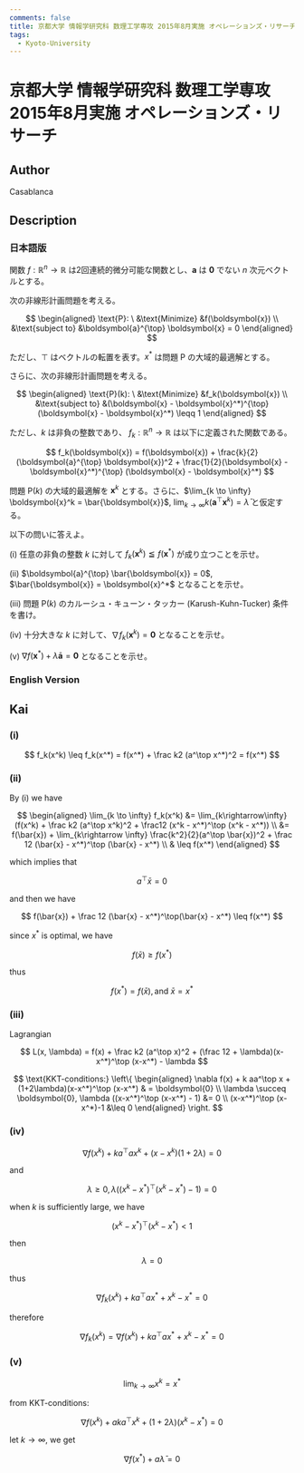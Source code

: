 ```yaml
---
comments: false
title: 京都大学 情報学研究科 数理工学専攻 2015年8月実施 オペレーションズ・リサーチ
tags:
  - Kyoto-University
---
```

# 京都大学 情報学研究科 数理工学専攻 2015年8月実施 オペレーションズ・リサーチ

## **Author**
Casablanca

## **Description**
### 日本語版
関数 $f : \mathbb{R}^n \rightarrow \mathbb{R}$ は2回連続的微分可能な関数とし、$\boldsymbol{a}$ は $\boldsymbol{0}$ でない $n$ 次元ベクトルとする。

次の非線形計画問題を考える。

$$
\begin{aligned}
\text{P}: \ &\text{Minimize} &f(\boldsymbol{x}) \\
&\text{subject to} &\boldsymbol{a}^{\top} \boldsymbol{x} = 0
\end{aligned}
$$

ただし、$\top$ はベクトルの転置を表す。$x^*$ は問題 P の大域的最適解とする。

さらに、次の非線形計画問題を考える。

$$
\begin{aligned}
\text{P}(k): \ &\text{Minimize} &f_k(\boldsymbol{x}) \\
&\text{subject to} &(\boldsymbol{x} - \boldsymbol{x}^*)^{\top} (\boldsymbol{x} - \boldsymbol{x}^*) \leqq 1
\end{aligned}
$$

ただし、$k$ は非負の整数であり、 $f_k : \mathbb{R}^n \rightarrow \mathbb{R}$ は以下に定義された関数である。

$$
f_k(\boldsymbol{x}) = f(\boldsymbol{x}) + \frac{k}{2} (\boldsymbol{a}^{\top} \boldsymbol{x})^2 + \frac{1}{2}(\boldsymbol{x} - \boldsymbol{x}^*)^{\top} (\boldsymbol{x} - \boldsymbol{x}^*)
$$

問題 $\text{P}(k)$ の大域的最適解を $\boldsymbol{x}^k$ とする。さらに、$\lim_{k \to \infty} \boldsymbol{x}^k = \bar{\boldsymbol{x}}$, $\lim_{k \to \infty} k(\boldsymbol{a}^{\top} \boldsymbol{x}^k) = \bar{\lambda}$ と仮定する。

以下の問いに答えよ。

(i) 任意の非負の整数 $k$ に対して $f_k(\boldsymbol{x}^k) \leqq f(\boldsymbol{x}^*)$ が成り立つことを示せ。

(ii) $\boldsymbol{a}^{\top} \bar{\boldsymbol{x}} = 0$, $\bar{\boldsymbol{x}} = \boldsymbol{x}^*$ となることを示せ。

(iii) 問題 $\text{P}(k)$ のカルーシュ・キューン・タッカー (Karush-Kuhn-Tucker) 条件を書け。

(iv) 十分大きな $k$ に対して、$\nabla f_k(\boldsymbol{x}^k) = \boldsymbol{0}$ となることを示せ。

(v) $\nabla f(\boldsymbol{x}^*) + \bar{\lambda} \boldsymbol{a} = \boldsymbol{0}$ となることを示せ。

### English Version

## **Kai**
### (i)

$$
f_k(x^k) \leq f_k(x^*) = f(x^*) + \frac k2 (a^\top x^*)^2 = f(x^*)
$$

### (ii)
By (i) we have

$$
\begin{aligned}
    \lim_{k \to \infty} f_k(x^k) &= \lim_{k\rightarrow\infty} (f(x^k) + \frac k2 (a^\top x^k)^2 + \frac12 (x^k - x^*)^\top (x^k - x^*)) \\
    &= f(\bar{x}) + \lim_{k\rightarrow \infty} \frac{k^2}{2}(a^\top \bar{x})^2 + \frac 12 (\bar{x} - x^*)^\top (\bar{x} - x^*) \\
    & \leq f(x^*)
\end{aligned}
$$

which implies that

$$
a^\top \bar{x} = 0
$$

and then we have

$$
f(\bar{x}) + \frac 12 (\bar{x} - x^*)^\top(\bar{x} - x^*) \leq f(x^*)
$$

since $x^*$ is optimal, we have

$$
f(\bar{x}) \geq f(x^*)
$$

thus

$$
f(x^*) = f(\bar{x}), \text{and } \bar{x}=x^*
$$ 

### (iii)
Lagrangian

$$
L(x, \lambda) = f(x) + \frac k2 (a^\top x)^2 + (\frac 12 + \lambda)(x-x^*)^\top (x-x^*) - \lambda
$$

$$
\text{KKT-conditions:} \left\{
\begin{aligned}
\nabla f(x) + k aa^\top x + (1+2\lambda)(x-x^*)^\top (x-x^*) & = \boldsymbol{0} \\
\lambda \succeq  \boldsymbol{0}, \lambda ((x-x^*)^\top (x-x^*) - 1) &= 0 \\
(x-x^*)^\top (x-x^*)-1 &\leq 0
\end{aligned}
\right.
$$

### (iv)
$$
\nabla f(x^k) + k a^\top a x^k + (x-x^k)(1+2\lambda) = 0
$$

and

$$
\lambda \geq 0, \lambda ((x^k - x^*)^\top(x^k - x^*)-1) = 0
$$

when $k$ is sufficiently large, we have

$$
(x^k - x^*)^\top (x^k - x^*)<1
$$

then

$$
\lambda = 0
$$

thus 

$$
\nabla f_k(x^k) + ka^\top a x^* + x^k - x^* = 0
$$

therefore

$$
\nabla f_k(x^k) = \nabla f(x^k) + ka^\top a x^* + x^k - x^* = 0
$$

### (v)

$$
\lim_{k \to \infty}x^k = x^*
$$

from KKT-conditions:

$$
\nabla f(x^k) + aka^\top x^k + (1+2\lambda)(x^k - x^*) = 0
$$

let $k \to \infty$, we get

$$
\nabla f(x^*) + a \bar{\lambda} = 0
$$
